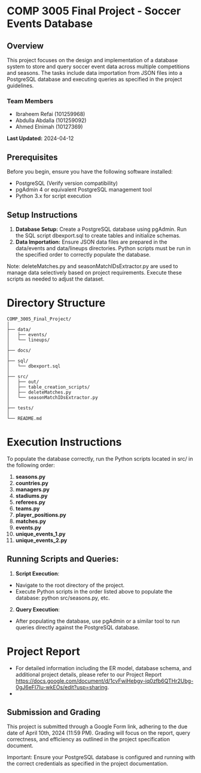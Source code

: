 # COMP 3005 Final Project - Soccer Events Database

## Overview
This project focuses on the design and implementation of a database system to store and query soccer event data across multiple competitions and seasons. The tasks include data importation from JSON files into a PostgreSQL database and executing queries as specified in the project guidelines.

### Team Members
- Ibraheem Refai (101259968)
- Abdulla Abdalla (101259092)
- Ahmed Elnimah (10127369)

**Last Updated:** 2024-04-12


## Prerequisites
Before you begin, ensure you have the following software installed:
- PostgreSQL (Verify version compatibility)
- pgAdmin 4 or equivalent PostgreSQL management tool
- Python 3.x for script execution

## Setup Instructions
1. **Database Setup:** Create a PostgreSQL database using pgAdmin.
Run the SQL script dbexport.sql to create tables and initialize schemas.
2. **Data Importation:** Ensure JSON data files are prepared in the data/events and data/lineups directories. Python scripts must be run in the specified order to correctly populate the database.

Note: deleteMatches.py and seasonMatchIDsExtractor.py are used to manage data selectively based on project requirements. Execute these scripts as needed to adjust the dataset.


# Directory Structure 
```
COMP_3005_Final_Project/
│
├── data/
│   ├── events/
│   └── lineups/
│
├── docs/
│
├── sql/
│   └── dbexport.sql
│
├── src/
│   ├── out/
│   ├── table_creation_scripts/
│   ├── deleteMatches.py
│   └── seasonMatchIDsExtractor.py
│
├── tests/
│
└── README.md

```

# Execution Instructions

To populate the database correctly, run the Python scripts located in src/ in the following order:

1. **seasons.py**
2. **countries.py**
3. **managers.py**
4. **stadiums.py**
5. **referees.py**
6. **teams.py**
7. **player_positions.py**
8. **matches.py**
9. **events.py**
10. **unique_events_1.py**
11. **unique_events_2.py**

## Running Scripts and Queries:  
1. **Script Execution**:
- Navigate to the root directory of the project.
- Execute Python scripts in the order listed above to populate the database: python src/seasons.py, etc.
2. **Query Execution**:
  - After populating the database, use pgAdmin or a similar tool to run queries directly against the PostgreSQL database.
# Project Report
- For detailed information including the ER model, database schema, and additional project details, please refer to our Project Report https://docs.google.com/document/d/1cvFwiHebgy-iq0zfb6QTHr2Ubg-0gJ6eFI7Iu-wkEOs/edit?usp=sharing.
- 
## Submission and Grading
This project is submitted through a Google Form link, adhering to the due date of April 10th, 2024 (11:59 PM). Grading will focus on the report, query correctness, and efficiency as outlined in the project specification document.

Important: Ensure your PostgreSQL database is configured and running with the correct credentials as specified in the project documentation.



